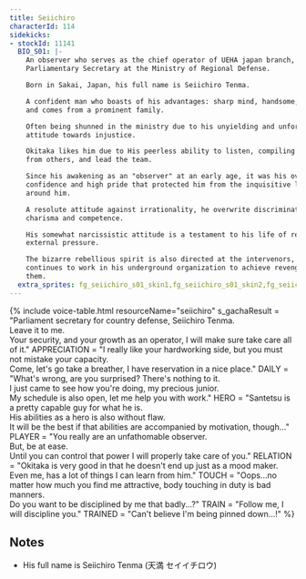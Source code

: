 ```yaml
---
title: Seiichiro
characterId: 114
sidekicks:
- stockId: 11141
  BIO_S01: |-
    An observer who serves as the chief operator of UEHA japan branch, also the
    Parliamentary Secretary at the Ministry of Regional Defense.

    Born in Sakai, Japan, his full name is Seiichiro Tenma.

    A confident man who boasts of his advantages: sharp mind, handsome, athletic,
    and comes from a prominent family.

    Often being shunned in the ministry due to his unyielding and unforgiving
    attitude towards injustice.

    Okitaka likes him due to His peerless ability to listen, compiling information
    from others, and lead the team.

    Since his awakening as an "observer" at an early age, it was his overwhelming
    confidence and high pride that protected him from the inquisitive looks of those
    around him.

    A resolute attitude against irrationality, he overwrite discrimination with his
    charisma and competence.

    His somewhat narcissistic attitude is a testament to his life of resisting
    external pressure.

    The bizarre rebellious spirit is also directed at the intervenors, and he
    continues to work in his underground organization to achieve revenge against
    them.
  extra_sprites: fg_seiichiro_s01_skin1,fg_seiichiro_s01_skin2,fg_seiichiro_s01_skin3,fg_seiichiro_s01_skin4
---
```


{% include voice-table.html resourceName="seiichiro"
s_gachaResult = "Parliament secretary for country defense, Seiichiro Tenma.<br>Leave it to me.<br>Your security, and your growth as an operator, I will make sure take care all of it."
APPRECIATION = "I really like your hardworking side, but you must not mistake your capacity.<br>Come, let's go take a breather, I have reservation in a nice place."
DAILY = "What's wrong, are you surprised? There's nothing to it.<br>I just came to see how you're doing, my precious junior.<br>My schedule is also open, let me help you with work."
HERO = "Santetsu is a pretty capable guy for what he is.<br>His abilities as a hero is also without flaw.<br>It will be the best if that abilities are accompanied by motivation, though…"
PLAYER = "You really are an unfathomable observer.<br>But, be at ease.<br> Until you can control that power I will properly take care of you."
RELATION = "Okitaka is very good in that he doesn't end up just as a mood maker.<br>Even me, has a lot of things I can learn from him."
TOUCH = "Oops…no matter how much you find me attractive, body touching in duty is bad manners.<br>Do you want to be disciplined by me that badly...?"
TRAIN = "Follow me, I will discipline you."
TRAINED = "Can't believe I'm being pinned down…!"
%}

## Notes
- His full name is Seiichiro Tenma (天満 セイイチロウ)
